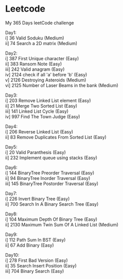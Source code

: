 # Leetcode </br>
My 365 Days leetCode challenge </br>

Day1: </br>
    i] 36 Valid Soduku (Medium) </br>
   ii] 74 Search a 2D matrix (Medium) </br>
    
Day2: </br>
    i] 387 First Unique character (Easy) </br>
   ii] 383 Ransom Note (Easy) </br>
  iii] 242 Valid anagram (Easy) </br>
   iv] 2124 check if all 'a' before 'b' (Easy) </br>
    v] 2126 Destroying Asteroids (Medium) </br>
   vi] 2125 Number of Laser Beams in the bank (Medium) </br>
   
Day3: </br>
    i] 203 Remove Linked List element (Easy) </br>
   ii] 21 Merge Two Sorted List (Easy) </br>
  iii] 141 Linked List Cycle (Easy) </br>
   iv] 997 Find The Town Judge (Easy) </br>
   
Day4: </br>
    i] 206 Reverse Linked List (Easy) </br>
   ii] 83 Remove Duplicates From Sorted List (Easy) </br>
   
Day5: </br>
    i] 20 Valid Paranthesis (Easy) </br>
   ii] 232 Implement queue using stacks (Easy) </br>
   
Day6: </br>
    i] 144 BinaryTree Preorder Traversal (Easy) </br>
   ii] 94 BinaryTree Inorder Traversal (Easy) </br>
  iii] 145 BinaryTree Postorder Traversal (Easy) </br>
  
Day7: </br>
    i] 226 Invert Binary Tree (Easy) </br>
   ii] 700 Search In A Binary Search Tree (Easy) </br>
   
Day8: </br>
    i] 104 Maximum Depth Of Binary Tree (Easy) </br>
   ii] 2130 Maximum Twin Sum Of A Linked List (Medium) </br>
   
Day9: </br>
    i] 112 Path Sum In BST (Easy) </br>
   ii] 67 Add Binary (Easy) </br>
   
Day10: </br>
    i] 278 First Bad Version (Easy) </br>
   ii] 35 Search Insert Position (Easy) </br>
  iii] 704 Binary Search (Easy) </br>
